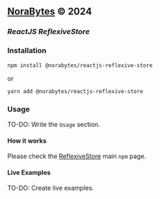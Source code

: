 ## **[NoraBytes](https://norabytes.com 'NoraBytes') © 2024**

### _ReactJS ReflexiveStore_

### Installation

`npm install @norabytes/reactjs-reflexive-store`

or

`yarn add @norabytes/reactjs-reflexive-store`

### Usage

TO-DO: Write the `Usage` section.

#### How it works

Please check the [ReflexiveStore](https://www.npmjs.com/package/@norabytes/reflexive-store 'ReflexiveStore') main `npm` page.

#### Live Examples

TO-DO: Create live examples.
